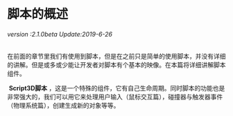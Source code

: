 # 脚本的概述

###### *version :2.1.0beta   Update:2019-6-26*

​	在前面的章节里我们有使用到脚本，但是在之前只是简单的使用脚本，并没有详细的讲解。但是或多或少能让开发者对脚本有个基本的映像。在本篇将详细讲解脚本组件。

​	**Script3D脚本** ，这是一个特殊的组件，它有自己生命周期。同时脚本的功能也是非常强大的，我们可以用它来处理用户输入（鼠标交互篇），碰撞器与触发器事件（物理系统篇），创建生成新的对象等等。

